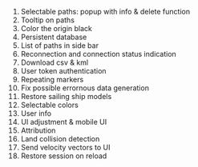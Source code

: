 1. Selectable paths: popup with info & delete function
2. Tooltip on paths
3. Color the origin black
4. Persistent database
5. List of paths in side bar
6. Reconnection and connection status indication
7. Download csv & kml
8. User token authentication
9. Repeating markers
10. Fix possible errornous data generation
11. Restore sailing ship models
12. Selectable colors
13. User info
14. UI adjustment & mobile UI
15. Attribution
16. Land collision detection
17. Send velocity vectors to UI
18. Restore session on reload